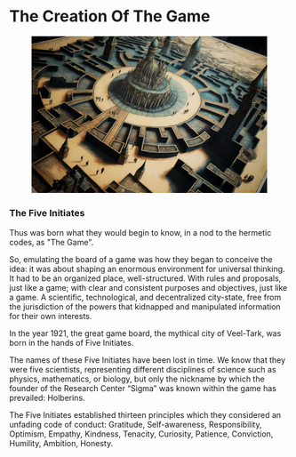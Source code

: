 # The Creation Of The Game

<figure><img src="../../.gitbook/assets/ChristianRM__NFT-Crap_an_expansive_view_of_a_vintage_gigantic_c_8aade6ef-ccad-45ee-a2e2-402f5ab45c68.png" alt=""><figcaption></figcaption></figure>

### The Five Initiates&#x20;

Thus was born what they would begin to know, in a nod to the hermetic codes, as "The Game".

So, emulating the board of a game was how they began to conceive the idea: it was about shaping an enormous environment for universal thinking. It had to be an organized place, well-structured. With rules and proposals, just like a game; with clear and consistent purposes and objectives, just like a game. A scientific, technological, and decentralized city-state, free from the jurisdiction of the powers that kidnapped and manipulated information for their own interests.

In the year 1921, the great game board, the mythical city of Veel-Tark, was born in the hands of Five Initiates.

The names of these Five Initiates have been lost in time. We know that they were five scientists, representing different disciplines of science such as physics, mathematics, or biology, but only the nickname by which the founder of the Research Center “Sigma” was known within the game has prevailed: Holberins.

The Five Initiates established thirteen principles which they considered an unfading code of conduct: Gratitude, Self-awareness, Responsibility, Optimism, Empathy, Kindness, Tenacity, Curiosity, Patience, Conviction, Humility, Ambition, Honesty.
